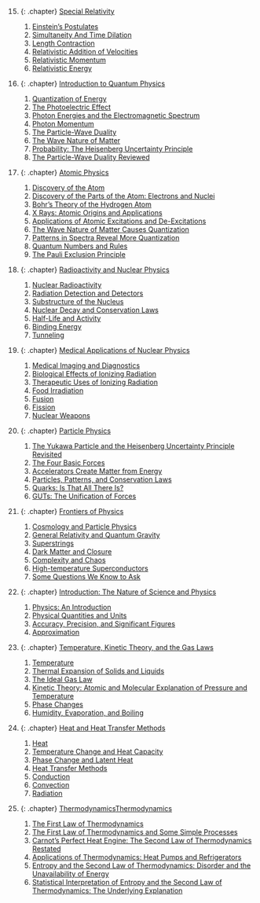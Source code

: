 
15. {: .chapter} [Special Relativity](contents/ch28SpecialRelativity.md)
    1.  [Einstein’s Postulates](contents/ch28EinsteinsPostulate.md)
    2.  [Simultaneity And Time Dilation](contents/ch28SimultaneityAndTimeDilation.md)
    3.  [Length Contraction](contents/ch28LengthContraction.md)
    4.  [Relativistic Addition of Velocities](contents/ch28RelativisticAdditionOfVelocities.md)
    5.  [Relativistic Momentum](contents/ch28RelativisticMomentum.md)
    6.  [Relativistic Energy](contents/ch28RelativisticEnergy.md)

16. {: .chapter} [Introduction to Quantum Physics](contents/ch29QuantumPhysics.md)
    1.  [Quantization of Energy](contents/ch29QuantizationOfEnergy.md)
    2.  [The Photoelectric Effect](contents/ch29ThePhotoelectricEffect.md)
    3.  [Photon Energies and the Electromagnetic Spectrum](contents/ch29PhotonEnergiesAndTheElectomagneticSpectrum.md)
    4.  [Photon Momentum](contents/ch29PhotonMomentum.md)
    5.  [The Particle-Wave Duality](contents/ch29TheParticleWaveDuality.md)
    6.  [The Wave Nature of Matter](contents/ch29TheWaveNatureOfMatter.md)
    7.  [Probability: The Heisenberg Uncertainty Principle](contents/ch29Probability.md)
    8.  [The Particle-Wave Duality Reviewed](contents/ch29ParticleWaveDualityReviewed.md)

17. {: .chapter} [Atomic Physics](contents/ch30AtomicPhysics.md)
    1.  [Discovery of the Atom](contents/ch30DiscoveryOfTheAtom.md)
    2.  [Discovery of the Parts of the Atom: Electrons and Nuclei](contents/ch30DiscoveryOfThePartsOfTheAtom.md)
    3.  [Bohr’s Theory of the Hydrogen Atom](contents/ch30BohrsTheoryOfTheHydrogenAtom.md)
    4.  [X Rays: Atomic Origins and Applications](contents/ch30XRays.md)
    5.  [Applications of Atomic Excitations and De-Excitations](contents/ch30ApplicationOfAtomicExcitationsAndDeexcitations.md)
    6.  [The Wave Nature of Matter Causes Quantization](contents/ch30TheWaveNatureOfMatterCausesQuantization.md)
    7.  [Patterns in Spectra Reveal More Quantization](contents/ch30PatternsInSpectraRevealMoreQuantization.md)
    8.  [Quantum Numbers and Rules](contents/ch30QuantumNumbersAndRules.md)
    9.  [The Pauli Exclusion Principle](contents/ch30ThePauliExclusionPrinciple.md)

18. {: .chapter} [Radioactivity and Nuclear Physics](contents/ch31RadioactivityAndNuclearPhysics.md)
    1.  [Nuclear Radioactivity](contents/ch31NuclearRadioactivity.md)
    2.  [Radiation Detection and Detectors](contents/ch31RadiationDetectionAndDetectors.md)
    3.  [Substructure of the Nucleus](contents/ch31SubstructureOfTheNucleus.md)
    4.  [Nuclear Decay and Conservation Laws](contents/ch31NuclearDecayAndConservationLaws.md)
    5.  [Half-Life and Activity](contents/ch31HalfLifeAndActivity.md)
    6.  [Binding Energy](contents/ch31BindingEnergy.md)
    7.  [Tunneling](contents/ch31Tunneling.md)

19. {: .chapter} [Medical Applications of Nuclear Physics](contents/ch32MedicalApplicationsOfNuclearPhysics.md)
    1.  [Medical Imaging and Diagnostics](contents/ch32MedicalImagingAndDiagnostics.md)
    2.  [Biological Effects of Ionizing Radiation](contents/ch32BiologicalEffectsAndIonizingRadiation.md)
    3.  [Therapeutic Uses of Ionizing Radiation](contents/ch32TherapeuticUsesOfIonizingRadiation.md)
    4.  [Food Irradiation](contents/ch32FoodIrradiation.md)
    5.  [Fusion](contents/ch32Fusion.md)
    6.  [Fission](contents/ch32Fission.md)
    7.  [Nuclear Weapons](contents/ch32NuclearWeapons.md)

20. {: .chapter} [Particle Physics](contents/ch33ParticlePhysics.md)
    1.  [The Yukawa Particle and the Heisenberg Uncertainty Principle Revisited](contents/ch33TheYukawaParticleAndTheHeisenbergUncertaintyPrincipleRevisited.md)
    2.  [The Four Basic Forces](contents/ch33TheFourBasicForces.md)
    3.  [Accelerators Create Matter from Energy](contents/ch33AcceleratorsCreateMatterFromEnergy.md)
    4.  [Particles, Patterns, and Conservation Laws](contents/ch33ParticlesPatternsAndConservationLaws.md)
    5.  [Quarks: Is That All There Is?](contents/ch33Quarks.md)
    6.  [GUTs: The Unification of Forces](contents/ch33GUTS.md)

21. {: .chapter} [Frontiers of Physics](contents/ch33FrontiersOfPhysics.md)
    1.  [Cosmology and Particle Physics](contents/ch34CosmologyAndParticlePhysics.md)
    2.  [General Relativity and Quantum Gravity](contents/ch34GeneralRelativityAndQuantumTheory.md)
    3.  [Superstrings](contents/ch34Superstrings.md)
    4.  [Dark Matter and Closure](contents/ch34DarkMatterAndClosure.md)
    5.  [Complexity and Chaos](contents/ch34ComplexityAndChaos.md)
    6.  [High-temperature Superconductors](contents/ch34HighTemperatureSuperconductors.md)
    7.  [Some Questions We Know to Ask](contents/ch34SomeQuestionsWeKnowToAsk.md)

22. {: .chapter} [Introduction: The Nature of Science and Physics](contents/ch1IntroductionTheNatureOfScienceAndPhysics.md)
     1. [Physics: An Introduction](contents/ch1PhysicsAnIntroduction.md)
     2. [Physical Quantities and Units](contents/ch1PhysicalQuantitiesAndUnits.md)
     3. [Accuracy, Precision, and Significant Figures](contents/ch1AccuracyPrecisionAndSignificantFigures.md)
     4. [Approximation](contents/ch1Approximation.md)

23. {: .chapter} [Temperature, Kinetic Theory, and the Gas Laws](contents/ch13TemperatureKineticTheoryAndTheGasLaws.md)
    1. [Temperature](contents/ch13Temperature.md)
    2. [Thermal Expansion of Solids and Liquids](contents/ch13ThermalExpansionOfSolidsAndLiquids.md)
    3. [The Ideal Gas Law](contents/ch13TheIdealGasLaws.md)
    4. [Kinetic Theory: Atomic and Molecular Explanation of Pressure and Temperature](contents/ch13KineticTheory.md)
    5. [Phase Changes](contents/ch13PhaseChanges.md)
    6. [Humidity, Evaporation, and Boiling](contents/ch13HumidityEvaporationAndBoiling.md)

24. {: .chapter} [Heat and Heat Transfer Methods](contents/ch14HeatAndHeatTransfers.md)
    1. [Heat](contents/ch14Heat.md)
    2. [Temperature Change and Heat Capacity](contents/ch14TemperatureChangeAndHeatCapacity.md)
    3. [Phase Change and Latent Heat](contents/ch14PhaseChangeAndLatentHeat.md)
    4. [Heat Transfer Methods](contents/ch14HeatTransferMethods.md)
    5. [Conduction](contents/ch14Conduction.md)
    6. [Convection](contents/ch14Convection.md)
    7. [Radiation](contents/ch14Radiation.md)
     
25. {: .chapter} [Thermodynamics](contents/ch15Thermodynamics.md)[Thermodynamics](contents/ch15IntroductionToTheSecondLawOfThermodynamics.md)
     1. [The First Law of Thermodynamics](contents/ch15TheFirstLawOfThermodynamics.md)
     2. [The First Law of Thermodynamics and Some Simple Processes](contents/ch15TheFirstLawOfThermodynamicsAndSomeSimpleProcesses.md)
     3. [Carnot’s Perfect Heat Engine: The Second Law of Thermodynamics Restated](contents/ch15CarnotsPerfectHeatEngine.md)
     4. [Applications of Thermodynamics: Heat Pumps and Refrigerators](contents/ch15ApplicationsOfThermodynamics.md)
     5. [Entropy and the Second Law of Thermodynamics: Disorder and the Unavailability of Energy](contents/ch15EntropyAndTheSecondLaw.md)
     6. [Statistical Interpretation of Entropy and the Second Law of Thermodynamics: The Underlying Explanation](contents/ch15StatisticalInterpretationOfEntropy.md)
